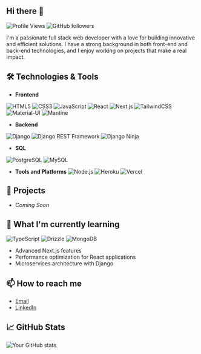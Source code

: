 ## Hi there 👋

![Profile Views](https://komarev.com/ghpvc/?username=lanzclintonv&label=Profile%20views&color=0e75b6&style=flat)
![GitHub followers](https://img.shields.io/github/followers/lanzclintonv?label=Follow&style=social)

I'm a passionate full stack web developer with a love for building innovative and efficient solutions. I have a strong background in both front-end and back-end technologies, and I enjoy working on projects that make a real impact.

## 🛠️ Technologies & Tools
- **Frontend**

![HTML5](https://img.shields.io/badge/html5-%23E34F26.svg?&style=for-the-badge&logo=html5&logoColor=white)
![CSS3](https://img.shields.io/badge/css3-%231572B6.svg?&style=for-the-badge&logo=css3&logoColor=white)
![JavaScript](https://img.shields.io/badge/javascript-%23F7DF1E.svg?&style=for-the-badge&logo=javascript&logoColor=black)
![React](https://img.shields.io/badge/react-%2320232a.svg?&style=for-the-badge&logo=react&logoColor=%2361DAFB)
![Next.js](https://img.shields.io/badge/next.js-%23000000.svg?&style=for-the-badge&logo=nextdotjs&logoColor=white)
![TailwindCSS](https://img.shields.io/badge/tailwindcss-%2338B2AC.svg?&style=for-the-badge&logo=tailwind-css&logoColor=white)
![Material-UI](https://img.shields.io/badge/Material--UI-%230081CB.svg?&style=for-the-badge&logo=material-ui&logoColor=white)
![Mantine](https://img.shields.io/badge/mantine-3498db?style=for-the-badge&logo=mantine&logoColor=white)

- **Backend**

![Django](https://img.shields.io/badge/django-%23092E20.svg?&style=for-the-badge&logo=django&logoColor=white)
![Django REST Framework](https://img.shields.io/badge/django_rest_framework-%23ff1709.svg?&style=for-the-badge&logo=django&logoColor=white&color=black)
![Django Ninja](https://img.shields.io/badge/Django_Ninja-009639?style=for-the-badge&logo=django&logoColor=white)


- **SQL**

![PostgreSQL](https://img.shields.io/badge/postgresql-%23316192.svg?&style=for-the-badge&logo=postgresql&logoColor=white)
![MySQL](https://img.shields.io/badge/mysql-%2300f.svg?&style=for-the-badge&logo=mysql&logoColor=white)

- **Tools and Platforms**
![Node.js](https://img.shields.io/badge/node.js-%2343853D.svg?&style=for-the-badge&logo=node.js&logoColor=white)
![Heroku](https://img.shields.io/badge/heroku-%23430098.svg?&style=for-the-badge&logo=heroku&logoColor=white)
![Vercel](https://img.shields.io/badge/vercel-%23000000.svg?&style=for-the-badge&logo=vercel&logoColor=white)


## 💼 Projects
- *Coming Soon*

## 🌱 What I'm currently learning

![TypeScript](https://shields.io/badge/TypeScript-3178C6?logo=TypeScript&logoColor=FFF&style=flat-square)
![Drizzle](https://img.shields.io/badge/drizzle-2D3748?style=for-the-badge&logo=drizzle&logoColor=white)
![MongoDB](https://img.shields.io/badge/mongodb-%234ea94b.svg?&style=for-the-badge&logo=mongodb&logoColor=white)

- Advanced Next.js features
- Performance optimization for React applications
- Microservices architecture with Django
  
## 📫 How to reach me

- [Email](mailto:lanzclintonv@yahoo.com)
- [LinkedIn](https://www.linkedin.com/in/lanzclintonv)

## 📈 GitHub Stats

![Your GitHub stats](https://github-readme-stats.vercel.app/api?username=lanzclintonv&show_icons=true&theme=radical)
